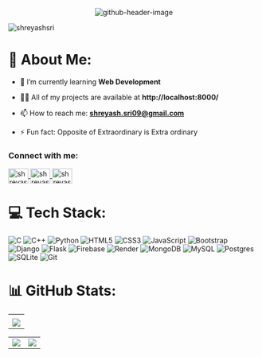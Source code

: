 <p align="center">
  <img src="https://github.com/user-attachments/assets/7076a2bd-3954-4916-a470-8c134e2ea18e" alt="github-header-image" />
</p>

<p align="left"> 
  <img src="https://komarev.com/ghpvc/?username=ShreyashSri&label=Visitors&color=0e75b6&style=flat-square" alt="shreyashsri" /> 
</p>

<h1 align="left">💫 About Me:</h1>

- 🌱 I’m currently learning **Web Development**

- 👨‍💻 All of my projects are available at **http://localhost:8000/**

- 📫 How to reach me: **shreyash.sri09@gmail.com**

- ⚡ Fun fact: Opposite of Extraordinary is Extra ordinary


<h3 align="left">Connect with me:</h3>
<p align="left">
  <a href="https://twitter.com/imshreyashsri" target="blank">
    <img align="center" src="https://raw.githubusercontent.com/rahuldkjain/github-profile-readme-generator/master/src/images/icons/Social/twitter.svg" alt="shreyashsri" height="30" width="40" />
  </a>
  <a href="https://linkedin.com/in/ShreyashSri" target="blank">
    <img align="center" src="https://raw.githubusercontent.com/rahuldkjain/github-profile-readme-generator/master/src/images/icons/Social/linked-in-alt.svg" alt="shreyashsri" height="30" width="40" />
  </a>
  <a href="https://instagram.com/imshreyashsri" target="blank">
    <img align="center" src="https://raw.githubusercontent.com/rahuldkjain/github-profile-readme-generator/master/src/images/icons/Social/instagram.svg" alt="shreyashsri" height="30" width="40" />
  </a>
</p>

# 💻 Tech Stack:
![C](https://img.shields.io/badge/c-%2300599C.svg?style=for-the-badge&logo=c&logoColor=white) ![C++](https://img.shields.io/badge/c++-%2300599C.svg?style=for-the-badge&logo=c%2B%2B&logoColor=white) ![Python](https://img.shields.io/badge/python-3670A0?style=for-the-badge&logo=python&logoColor=ffdd54) ![HTML5](https://img.shields.io/badge/html5-%23E34F26.svg?style=for-the-badge&logo=html5&logoColor=white) ![CSS3](https://img.shields.io/badge/css3-%231572B6.svg?style=for-the-badge&logo=css3&logoColor=white) ![JavaScript](https://img.shields.io/badge/javascript-%23323330.svg?style=for-the-badge&logo=javascript&logoColor=%23F7DF1E) ![Bootstrap](https://img.shields.io/badge/bootstrap-%238511FA.svg?style=for-the-badge&logo=bootstrap&logoColor=white) ![Django](https://img.shields.io/badge/django-%23092E20.svg?style=for-the-badge&logo=django&logoColor=white) ![Flask](https://img.shields.io/badge/flask-%23000.svg?style=for-the-badge&logo=flask&logoColor=white) ![Firebase](https://img.shields.io/badge/firebase-a08021?style=for-the-badge&logo=firebase&logoColor=ffcd34) ![Render](https://img.shields.io/badge/Render-%46E3B7.svg?style=for-the-badge&logo=render&logoColor=white) ![MongoDB](https://img.shields.io/badge/MongoDB-%234ea94b.svg?style=for-the-badge&logo=mongodb&logoColor=white) ![MySQL](https://img.shields.io/badge/mysql-%2300f.svg?style=for-the-badge&logo=mysql&logoColor=white) ![Postgres](https://img.shields.io/badge/postgres-%23316192.svg?style=for-the-badge&logo=postgresql&logoColor=white) ![SQLite](https://img.shields.io/badge/sqlite-%2307405e.svg?style=for-the-badge&logo=sqlite&logoColor=white) ![Git](https://img.shields.io/badge/git-%23F05033.svg?style=for-the-badge&logo=git&logoColor=white)

# 📊 GitHub Stats:
<table>
  <tr>
    <td>
      <img src="https://nirzak-streak-stats.vercel.app/?user=ShreyashSri&theme=neon-palenight&hide_border=true&card_width=705" alt="" />
    </td>
   </tr>
  <tr>
    <td>
      <img src="http://github-profile-summary-cards.vercel.app/api/cards/profile-details?username=ShreyashSri&theme=2077">
     </td>
   </tr>
</table>
<table>
  <tr>
    <td><img src="http://github-profile-summary-cards.vercel.app/api/cards/stats?username=ShreyashSri&theme=aura_dark"></td>
    <td><img src="http://github-profile-summary-cards.vercel.app/api/cards/most-commit-language?username=ShreyashSri&theme=aura_dark"></td>
  </tr>
</table>
